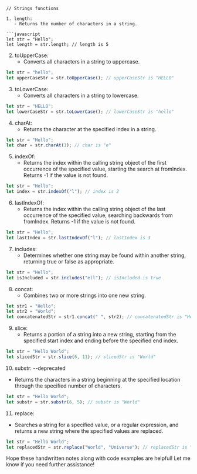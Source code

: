 
```
// Strings functions

1. length:
   - Returns the number of characters in a string.

```javascript
let str = "Hello";
let length = str.length; // length is 5
```

2. toUpperCase:
   - Converts all characters in a string to uppercase.
```javascript
let str = "hello";
let upperCaseStr = str.toUpperCase(); // upperCaseStr is "HELLO"
```

3. toLowerCase:
   - Converts all characters in a string to lowercase.
```javascript
let str = "HELLO";
let lowerCaseStr = str.toLowerCase(); // lowerCaseStr is "hello"
```

4. charAt:
   - Returns the character at the specified index in a string.
```javascript
let str = "Hello";
let char = str.charAt(1); // char is "e"
```

5. indexOf:
   - Returns the index within the calling string object of the first occurrence of the specified value, starting the search at fromIndex. Returns -1 if the value is not found.
```javascript
let str = "Hello";
let index = str.indexOf("l"); // index is 2
```

6. lastIndexOf:
   - Returns the index within the calling string object of the last occurrence of the specified value, searching backwards from fromIndex. Returns -1 if the value is not found.
```javascript
let str = "Hello";
let lastIndex = str.lastIndexOf("l"); // lastIndex is 3
```

7. includes:
   - Determines whether one string may be found within another string, returning true or false as appropriate.
```javascript
let str = "Hello";
let isIncluded = str.includes("ell"); // isIncluded is true
```

8. concat:
   - Combines two or more strings into one new string.
```javascript
let str1 = "Hello";
let str2 = "World";
let concatenatedStr = str1.concat(" ", str2); // concatenatedStr is "Hello World"
```

9. slice:
   - Returns a portion of a string into a new string, starting from the specified start index and ending before the specified end index.
```javascript
let str = "Hello World";
let slicedStr = str.slice(6, 11); // slicedStr is "World"
```

10. substr: --deprecated
   - Returns the characters in a string beginning at the specified location through the specified number of characters.
```javascript
let str = "Hello World";
let substr = str.substr(6, 5); // substr is "World"
```

11. replace:
   - Searches a string for a specified value, or a regular expression, and returns a new string where the specified values are replaced.
```javascript
let str = "Hello World";
let replacedStr = str.replace("World", "Universe"); // replacedStr is "Hello Universe"
```


Hope these handwritten notes along with code examples are helpful! Let me know if you need further assistance!